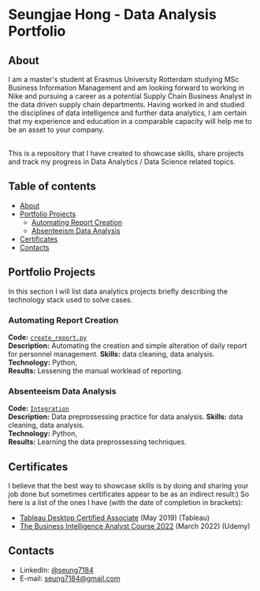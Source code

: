 # Seungjae Hong - Data Analysis Portfolio 

## About

I am a master's student at Erasmus University Rotterdam studying MSc Business Information Management and am looking forward to working in Nike and pursuing a career as a potential Supply Chain Business Analyst in the data driven supply chain departments. Having worked in and studied the disciplines of data intelligence and further data analytics, I am certain that my experience and education in a comparable capacity will help me to be an asset to your company.

<br>
This is a repository that I have created to showcase skills, share projects and track my progress in Data Analytics / Data Science related topics.  
<br>

## Table of contents
- [About](#about)
- [Portfolio Projects](#portfolio-projects)
    + [Automating Report Creation](#automating-report-creation)
    + [Absenteeism Data Analysis](#absenteeism-data-analysis)
- [Certificates](#certificates)
- [Contacts](#contacts)

## Portfolio Projects
In this section I will list data analytics projects briefly describing the technology stack used to solve cases.

### Automating Report Creation
**Code:** [`create_report.py`](https://github.com/seung7184/codespace/blob/main/create_report.py)    
**Description:** Automating the creation and simple alteration of daily report for personnel management.
**Skills:** data cleaning, data analysis.  
**Technology:** Python,  
**Results:** Lessening the manual worklead of reporting.

### Absenteeism Data Analysis
**Code:** [`Integration`](https://github.com/seung7184/codespace/tree/main/Integration)    
**Description:** Data preprossessing practice for data analysis.
**Skills:** data cleaning, data analysis.  
**Technology:** Python,  
**Results:** Learning the data preprossessing techniques.

## Certificates
I believe that the best way to showcase skills is by doing and sharing your job done but sometimes certificates appear to be as an indirect result:) So here is a list of the ones I have (with the date of completion in brackets):
- [Tableau Desktop Certified Associate](https://www.credly.com/badges/e50989c5-9927-4685-84b7-887c5581df06/linked_in_profile) (May 2019) (Tableau)
- [The Business Intelligence Analyst Course 2022](https://udemy-certificate.s3.amazonaws.com/pdf/UC-8024f072-248d-4a94-aee7-75525e31fd5e.pdf) (March 2022) (Udemy)

## Contacts
- LinkedIn: [@seung7184](https://www.linkedin.com/in/hong-seungjae-44a0b6131/)
- E-mail: seung7184@gmail.com
